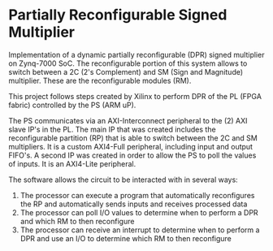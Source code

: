 # Partially Reconfigurable Signed Multiplier
Implementation of a dynamic partially reconfigurable (DPR) signed multiplier on Zynq-7000 SoC.
The reconfigurable portion of this system allows to switch between a 2C (2's Complement) and SM (Sign and Magnitude) multiplier. These are the reconfigurable modules (RM). 

This project follows steps created by Xilinx to perform DPR of the PL (FPGA fabric) controlled by the PS (ARM uP). 

The PS communicates via an AXI-Interconnect peripheral to the (2) AXI slave IP's in the PL. The main IP that was created includes the reconfigurable partition (RP) that is able to switch between the 2C and SM multipliers. It is a custom AXI4-Full peripheral, including input and output FIFO's. A second IP was created in order to allow the PS to poll the values of inputs. It is an AXI4-Lite peripheral.

The software allows the circuit to be interacted with in several ways:
1. The processor can execute a program that automatically reconfigures the RP and automatically sends inputs and receives processed data
2. The processor can poll I/O values to determine when to perform a DPR and which RM to then reconfigure
3. The processor can receive an interrupt to determine when to perform a DPR and use an I/O to determine which RM to then reconfigure


